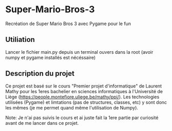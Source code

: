 # Super-Mario-Bros-3
Recréation de Super Mario Bros 3 avec Pygame pour le fun

## Utiliation

Lancer le fichier main.py depuis un terminal ouvers dans la root (avoir numpy et pygame installés est nécéssaire)

## Description du projet

Ce projet est basé sur le cours "Premier projet d'informatique" de Laurent Mathy pour les 1eres bachelier en sciences informatiques à l'Université de Liège (https://people.montefiore.uliege.be/mathy/ppi/). Les technologies utilisées (Pygame) et limtations (pas de structures, classes, etc) y sont donc les mêmes (je me permet quand même l'utilisation de Numpy).

Note: Je n'ai pas suivis le cours et ai juste fait la 1ere partie par curiosité avant de me lancer dans ce projet.